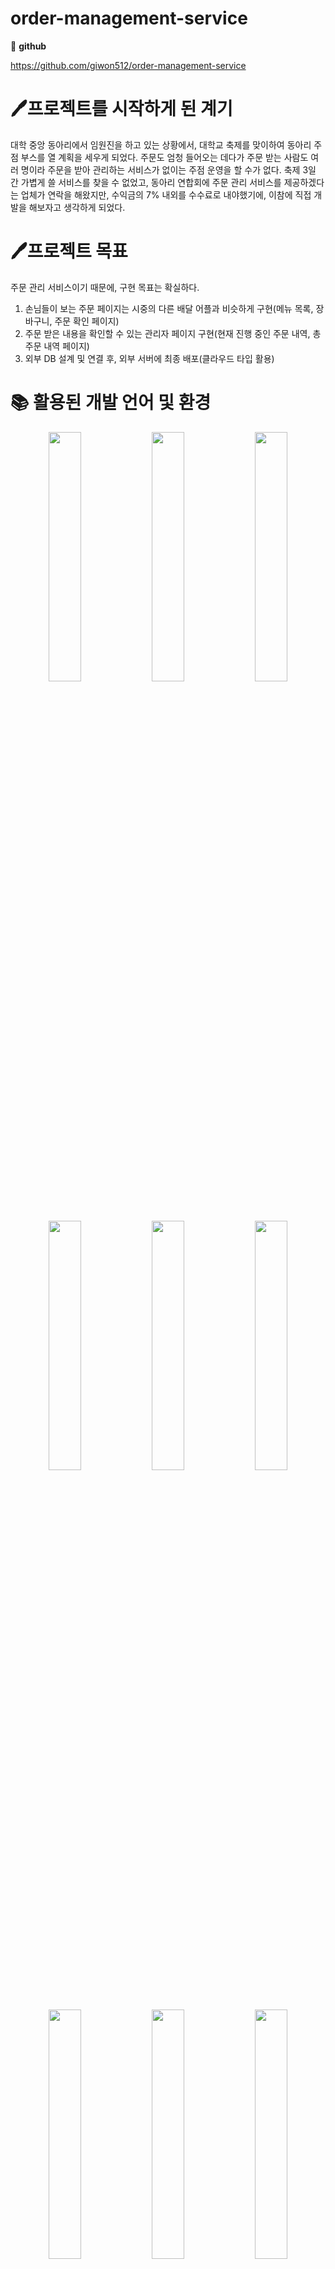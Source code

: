 # order-management-service

📄 **github**

https://github.com/giwon512/order-management-service

# 🖊️프로젝트를 시작하게 된 계기

대학 중앙 동아리에서 임원진을 하고 있는 상황에서, 대학교 축제를 맞이하여 동아리 주점 부스를 열 계획을 세우게 되었다. 주문도 엄청 들어오는 데다가 주문 받는 사람도 여러 명이라 주문을 받아 관리하는 서비스가 없이는 주점 운영을 할 수가 없다. 축제 3일 간 가볍게 쓸 서비스를 찾을 수 없었고, 동아리 연합회에 주문 관리 서비스를 제공하겠다는 업체가 연락을 해왔지만, 수익금의 7% 내외를 수수료로 내야했기에, 이참에 직접 개발을 해보자고 생각하게 되었다.

# 🖊️프로젝트 목표

주문 관리 서비스이기 때문에, 구현 목표는 확실하다.

1. 손님들이 보는 주문 페이지는 시중의 다른 배달 어플과 비슷하게 구현(메뉴 목록, 장바구니, 주문 확인 페이지)
2. 주문 받은 내용을 확인할 수 있는 관리자 페이지 구현(현재 진행 중인 주문 내역, 총 주문 내역 페이지)
3. 외부 DB 설계 및 연결 후, 외부 서버에 최종 배포(클라우드 타입 활용)

# 📚 활용된 개발 언어 및 환경


<p align="center">  
  <img src="https://github.com/giwon512/order-management-service/assets/64604990/c6d1d0dc-eafd-4ecd-9621-366f36b4e1bb" align="center" width="32%">  
  <img src="https://github.com/giwon512/order-management-service/assets/64604990/682e8c38-186b-477d-97d5-de70068b1236" align="center" width="32%">  
  <img src="https://github.com/giwon512/order-management-service/assets/64604990/9ffaf2fa-a37f-45fc-a1ab-43ccd3502349" align="center" width="32%"> 
</p>

<p align="center">  
  <img src="https://github.com/giwon512/order-management-service/assets/64604990/e5a2af88-080b-4d17-8887-4006d45d851e"
 align="center" width="32%">  
  <img src="https://github.com/giwon512/order-management-service/assets/64604990/1a05b46a-cb68-4a28-997b-06b7d687e623" align="center" width="32%">  
  <img src="https://github.com/giwon512/order-management-service/assets/64604990/54f9c9b0-2c56-4755-ac40-f279983a71dd" align="center" width="32%"> 
</p>

<p align="center">  
  <img src="https://github.com/giwon512/order-management-service/assets/64604990/d8c8dbf5-826f-4440-b645-131046446b95"
 align="center" width="32%">  
  <img src="https://github.com/giwon512/order-management-service/assets/64604990/8e5f78ac-1057-4965-95ae-52069f3d8554" align="center" width="32%">  
  <img src="https://github.com/giwon512/order-management-service/assets/64604990/002d1471-ba11-4e2d-b74e-a53be3d4a1bd"
 align="center" width="32%"> 
</p>

<p align="center">  
  <img src="https://github.com/giwon512/order-management-service/assets/64604990/c0243a09-79f7-42d3-b721-f573729bca1b"
 align="center" width="32%">  
  <img src="https://github.com/giwon512/order-management-service/assets/64604990/ad83112a-cf70-48b7-bc35-804c0473a54a"
 align="center" width="32%">  
  <img src="https://github.com/giwon512/order-management-service/assets/64604990/67ae47f3-14de-4ad6-9e35-63a6a2563e80" align="center" width="32%"> 
</p>

# 🗂️ 프로젝트 아키텍처

![architecture](https://github.com/giwon512/order-management-service/assets/64604990/8dbec969-c1fd-4139-870c-5990e13b0d1a)


# 🗂️ 서비스 사이트맵 구조

![sitediagram](https://github.com/giwon512/order-management-service/assets/64604990/b04b410e-276f-4bc1-bc3c-7999a79e23c7)

